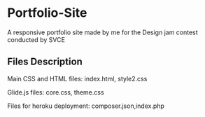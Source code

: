 # Portfolio-Site
A responsive portfolio site made by me for the Design jam contest conducted by SVCE

Files Description
---------------------------
Main CSS and HTML files: index.html, style2.css

Glide.js files: core.css, theme.css

Files for heroku deployment: composer.json,index.php
